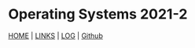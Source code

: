 # Operating Systems 2021-2

[HOME](.) | [LINKS](os212/LINKS/) | [LOG](TXT/mylog.txt) | [Github](https://github.com/adillahptr/)
